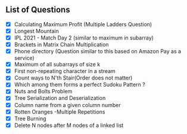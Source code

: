 ## List of Questions
- [x] Calculating Maximum Profit (Multiple Ladders Question)
- [x] Longest Mountain
- [x] IPL 2021 - Match Day 2 (similar to maximum in subarray)
- [x] Brackets in Matrix Chain Multiplication
- [x] Phone directory (Question similar to this based on Amazon Pay as a service)
- [x] Maximum of all subarrays of size k
- [x] First non-repeating character in a stream
- [x] Count ways to N'th Stair(Order does not matter)
- [x] Which among them forms a perfect Sudoku Pattern ?
- [x] Nuts and Bolts Problem
- [x] Tree Serialization and Deserialization
- [x] Column name from a given column number
- [x] Rotten Oranges -Multiple Repetitions
- [x] Tree Burning
- [x] Delete N nodes after M nodes of a linked list